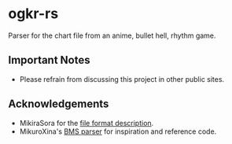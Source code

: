 # ogkr-rs

Parser for the chart file from an anime, bullet hell, rhythm game.

## Important Notes
* Please refrain from discussing this project in other public sites.

## Acknowledgements
* MikiraSora for the [file format description](https://github.com/MikiraSora/OngekiFumianDescription).
* MikuroXina's [BMS parser](https://github.com/MikuroXina/bms-rs) for inspiration and reference code.


